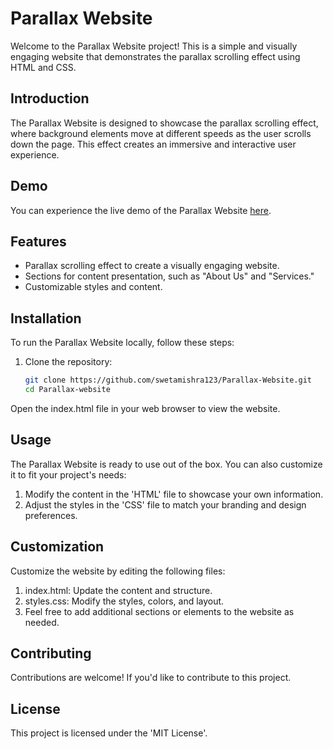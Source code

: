 # Parallax Website

Welcome to the Parallax Website project! This is a simple and visually engaging website that demonstrates the parallax scrolling effect using HTML and CSS.

## Introduction

The Parallax Website is designed to showcase the parallax scrolling effect, where background elements move at different speeds as the user scrolls down the page. This effect creates an immersive and interactive user experience.

## Demo

You can experience the live demo of the Parallax Website [here](https://chimerical-platypus-eb4447.netlify.app/).

## Features

- Parallax scrolling effect to create a visually engaging website.
- Sections for content presentation, such as "About Us" and "Services."
- Customizable styles and content.

## Installation

To run the Parallax Website locally, follow these steps:

1. Clone the repository:

   ```bash
   git clone https://github.com/swetamishra123/Parallax-Website.git
   cd Parallax-website

Open the index.html file in your web browser to view the website.

## Usage
The Parallax Website is ready to use out of the box. You can also customize it to fit your project's needs:

1. Modify the content in the 'HTML' file to showcase your own information.
2. Adjust the styles in the 'CSS' file to match your branding and design preferences.

## Customization
Customize the website by editing the following files:

1. index.html: Update the content and structure.
2. styles.css: Modify the styles, colors, and layout.
3. Feel free to add additional sections or elements to the website as needed.

## Contributing
Contributions are welcome! If you'd like to contribute to this project.

## License
This project is licensed under the 'MIT License'.
